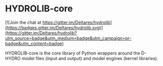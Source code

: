 # HYDROLIB-core
[![Join the chat at https://gitter.im/Deltares/hydrolib](https://badges.gitter.im/Deltares/hydrolib.svg)](https://gitter.im/Deltares/hydrolib?utm_source=badge&utm_medium=badge&utm_campaign=pr-badge&utm_content=badge)

HYDROLIB-core is the core library of Python wrappers around the D-HYDRO model files (input and output) and model engines (kernel libraries).
